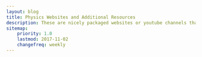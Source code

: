 ```yaml
---
layout: blog
title: Physics Websites and Additional Resources
description: These are nicely packaged websites or youtube channels that are nicely organized.
sitemap:
    priority: 1.0
    lastmod: 2017-11-02
    changefreq: weekly
---
```


